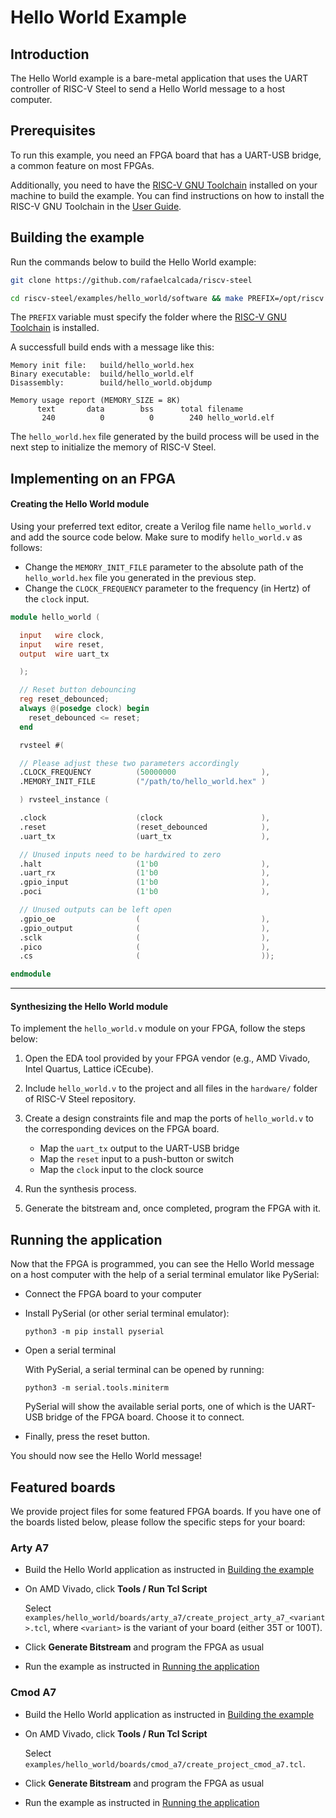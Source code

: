 # Hello World Example

## Introduction

The Hello World example is a bare-metal application that uses the UART controller of RISC-V Steel to send a Hello World message to a host computer.

## Prerequisites

To run this example, you need an FPGA board that has a UART-USB bridge, a common feature on most FPGAs.

Additionally, you need to have the [RISC-V GNU Toolchain](https://github.com/riscv-collab/riscv-gnu-toolchain) installed on your machine to build the example. You can find instructions on how to install the RISC-V GNU Toolchain in the [User Guide](../userguide.md#prerequisites).

## Building the example

Run the commands below to build the Hello World example:

```bash title="1. Clone RISC-V Steel repository"
git clone https://github.com/rafaelcalcada/riscv-steel
```

```bash title="2. Build the software for the Hello World example"
cd riscv-steel/examples/hello_world/software && make PREFIX=/opt/riscv
```

The `PREFIX` variable must specify the folder where the [RISC-V GNU Toolchain](../userguide.md#prerequisites) is installed.

A successfull build ends with a message like this:

```title="Successful build report"
Memory init file:   build/hello_world.hex
Binary executable:  build/hello_world.elf
Disassembly:        build/hello_world.objdump

Memory usage report (MEMORY_SIZE = 8K)
      text       data        bss      total filename
       240          0          0        240 hello_world.elf
```

The `hello_world.hex` file generated by the build process will be used in the next step to initialize the memory of RISC-V Steel.

## Implementing on an FPGA

<h4>Creating the Hello World module</h4>

Using your preferred text editor, create a Verilog file name `hello_world.v` and add the source code below. Make sure to modify `hello_world.v` as follows:

- Change the `MEMORY_INIT_FILE` parameter to the absolute path of the `hello_world.hex` file you generated in the previous step.
- Change the `CLOCK_FREQUENCY` parameter to the frequency (in Hertz) of the `clock` input.

```verilog title="hello_world.v"
module hello_world (

  input   wire clock,
  input   wire reset,
  output  wire uart_tx

  );

  // Reset button debouncing
  reg reset_debounced;
  always @(posedge clock) begin
    reset_debounced <= reset;
  end

  rvsteel #(

  // Please adjust these two parameters accordingly
  .CLOCK_FREQUENCY          (50000000                   ),
  .MEMORY_INIT_FILE         ("/path/to/hello_world.hex" )

  ) rvsteel_instance (

  .clock                    (clock                      ),
  .reset                    (reset_debounced            ),
  .uart_tx                  (uart_tx                    ),

  // Unused inputs need to be hardwired to zero
  .halt                     (1'b0                       ),
  .uart_rx                  (1'b0                       ),
  .gpio_input               (1'b0                       ),
  .poci                     (1'b0                       ),

  // Unused outputs can be left open  
  .gpio_oe                  (                           ),
  .gpio_output              (                           ),
  .sclk                     (                           ),
  .pico                     (                           ),  
  .cs                       (                           ));

endmodule
```

---

<h4>Synthesizing the Hello World module</h4>

To implement the `hello_world.v` module on your FPGA, follow the steps below:

1. Open the EDA tool provided by your FPGA vendor (e.g., AMD Vivado, Intel Quartus, Lattice iCEcube).

2. Include `hello_world.v` to the project and all files in the `hardware/` folder of RISC-V Steel repository.

3. Create a design constraints file and map the ports of `hello_world.v` to the corresponding devices on the FPGA board.

    - Map the `uart_tx` output to the UART-USB bridge
    - Map the `reset` input to a push-button or switch
    - Map the `clock` input to the clock source

4. Run the synthesis process.

4. Generate the bitstream and, once completed, program the FPGA with it.

## Running the application

Now that the FPGA is programmed, you can see the Hello World message on a host computer with the help of a serial terminal emulator like PySerial:

- Connect the FPGA board to your computer
- Install PySerial (or other serial terminal emulator):
    
    ```
    python3 -m pip install pyserial
    ```

- Open a serial terminal

    With PySerial, a serial terminal can be opened by running:
    
    ```
    python3 -m serial.tools.miniterm
    ```

    PySerial will show the available serial ports, one of which is the UART-USB bridge of the FPGA board. Choose it to connect.

- Finally, press the reset button.

You should now see the Hello World message!

## Featured boards

We provide project files for some featured FPGA boards. If you have one of the boards listed below, please follow the specific steps for your board:

### Arty A7

- Build the Hello World application as instructed in [Building the example](#building-the-example)
- On AMD Vivado, click __Tools / Run Tcl Script__

    Select `examples/hello_world/boards/arty_a7/create_project_arty_a7_<variant>.tcl`, where `<variant>` is the variant of your board (either 35T or 100T).

- Click **Generate Bitstream** and program the FPGA as usual
- Run the example as instructed in [Running the application](#running-the-application)

### Cmod A7

- Build the Hello World application as instructed in [Building the example](#building-the-example)
- On AMD Vivado, click __Tools / Run Tcl Script__

    Select `examples/hello_world/boards/cmod_a7/create_project_cmod_a7.tcl`.

- Click **Generate Bitstream** and program the FPGA as usual
- Run the example as instructed in [Running the application](#running-the-application)

</br>
</br>
